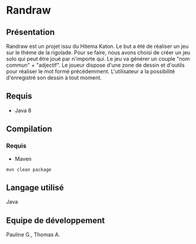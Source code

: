 # Randraw
## Présentation
Randraw est un projet issu du Hitema Katon. Le but a été de réaliser un jeu sur le thème de la rigolade.
Pour se faire, nous avons choisi de créer un jeu solo qui peut être joué par n'importe qui.
Le jeu va générer un couple "nom commun" + "adjectif". Le joueur dispose d'une zone de dessin et d'outils pour réaliser le mot formé précédemment. 
L'utilisateur a la possibilité d'enregistré son dessin à tout moment.

## Requis
- Java 8

## Compilation
### Requis
- Maven
```console
mvn clean package
```

## Langage utilisé
Java

## Equipe de développement
Pauline G., Thomas A.

